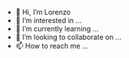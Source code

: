 - 👋 Hi, I’m Lorenzo
- 👀 I’m interested in ...
- 🌱 I’m currently learning ...
- 💞️ I’m looking to collaborate on ...
- 📫 How to reach me ...

